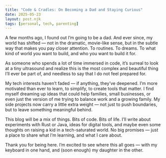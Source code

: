 ```yaml
---
title: "Code & Cradles: On Becoming a Dad and Staying Curious"
date: 2025-05-23
layout: post.njk
tags: [personal, tech, parenting]
---
```


A few months ago, I found out I’m going to be a dad. And ever since, my world has shifted — not in the dramatic, movie-like sense, but in the subtle way that makes you pay closer attention. To routines. To dreams. To what kind of world you want to build, and who you want to build it for.

As someone who spends a lot of time immersed in code, it’s surreal to look at a tiny ultrasound and realize this is the most complex and beautiful thing I’ll ever be part of, and needless to say that I do not feel prepared for.

My tech interests haven’t faded — if anything, they’ve deepened. I’m more motivated than ever to learn, to simplify, to create tools that matter. I find myself dreaming up ideas that could help families, small businesses, or even just the version of me trying to balance work and a growing family. My side projects now carry a little extra weight — not just to push boundaries, but to leave something meaningful behind.

This blog will be a mix of things. Bits of code. Bits of life. I’ll write about experiments with Rust or Java, ideas for digital tools, and maybe even some thoughts on raising a kid in a tech-saturated world. No big promises — just a place to share what I’m learning, and what I care about.

Thank you for being here. I’m excited to see where this all goes — with my keyboard in one hand, and (soon enough) my daughter in the other.
